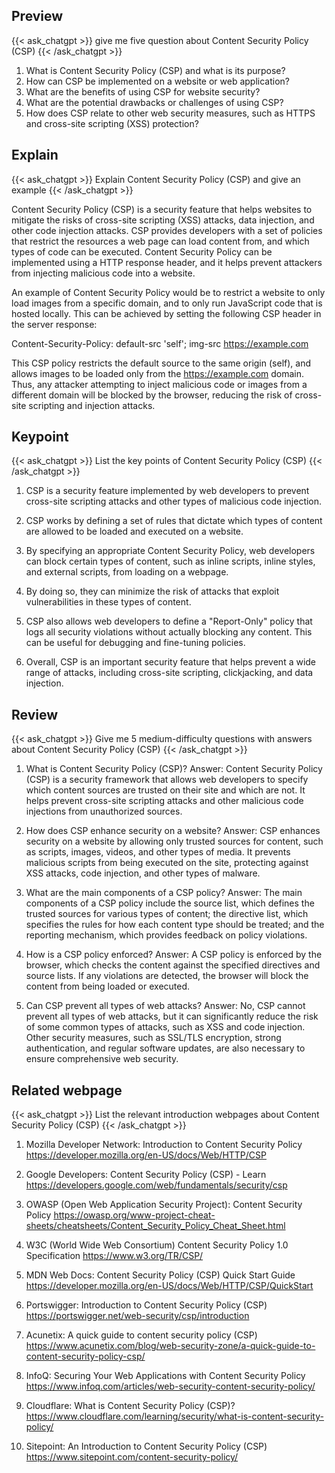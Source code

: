 ## Preview
{{< ask_chatgpt >}}
give me five question about Content Security Policy (CSP)
{{< /ask_chatgpt >}}



1. What is Content Security Policy (CSP) and what is its purpose?
2. How can CSP be implemented on a website or web application?
3. What are the benefits of using CSP for website security?
4. What are the potential drawbacks or challenges of using CSP?
5. How does CSP relate to other web security measures, such as HTTPS and cross-site scripting (XSS) protection?   

## Explain
{{< ask_chatgpt >}}
Explain Content Security Policy (CSP) and give an example
{{< /ask_chatgpt >}}



Content Security Policy (CSP) is a security feature that helps websites to mitigate the risks of cross-site scripting (XSS) attacks, data injection, and other code injection attacks. CSP provides developers with a set of policies that restrict the resources a web page can load content from, and which types of code can be executed. Content Security Policy can be implemented using a HTTP response header, and it helps prevent attackers from injecting malicious code into a website.

An example of Content Security Policy would be to restrict a website to only load images from a specific domain, and to only run JavaScript code that is hosted locally. This can be achieved by setting the following CSP header in the server response:

Content-Security-Policy: default-src 'self'; img-src https://example.com

This CSP policy restricts the default source to the same origin (self), and allows images to be loaded only from the https://example.com domain. Thus, any attacker attempting to inject malicious code or images from a different domain will be blocked by the browser, reducing the risk of cross-site scripting and injection attacks.   

## Keypoint
{{< ask_chatgpt >}}
List the key points of Content Security Policy (CSP)
{{< /ask_chatgpt >}}



1. CSP is a security feature implemented by web developers to prevent cross-site scripting attacks and other types of malicious code injection.

2. CSP works by defining a set of rules that dictate which types of content are allowed to be loaded and executed on a website.

3. By specifying an appropriate Content Security Policy, web developers can block certain types of content, such as inline scripts, inline styles, and external scripts, from loading on a webpage.

4. By doing so, they can minimize the risk of attacks that exploit vulnerabilities in these types of content.

5. CSP also allows web developers to define a "Report-Only" policy that logs all security violations without actually blocking any content. This can be useful for debugging and fine-tuning policies.

6. Overall, CSP is an important security feature that helps prevent a wide range of attacks, including cross-site scripting, clickjacking, and data injection.   

## Review
{{< ask_chatgpt >}}
Give me 5 medium-difficulty questions with answers about Content Security Policy (CSP)
{{< /ask_chatgpt >}}



1. What is Content Security Policy (CSP)?
Answer: Content Security Policy (CSP) is a security framework that allows web developers to specify which content sources are trusted on their site and which are not. It helps prevent cross-site scripting attacks and other malicious code injections from unauthorized sources.

2. How does CSP enhance security on a website?
Answer: CSP enhances security on a website by allowing only trusted sources for content, such as scripts, images, videos, and other types of media. It prevents malicious scripts from being executed on the site, protecting against XSS attacks, code injection, and other types of malware.

3. What are the main components of a CSP policy?
Answer: The main components of a CSP policy include the source list, which defines the trusted sources for various types of content; the directive list, which specifies the rules for how each content type should be treated; and the reporting mechanism, which provides feedback on policy violations.

4. How is a CSP policy enforced?
Answer: A CSP policy is enforced by the browser, which checks the content against the specified directives and source lists. If any violations are detected, the browser will block the content from being loaded or executed.

5. Can CSP prevent all types of web attacks?
Answer: No, CSP cannot prevent all types of web attacks, but it can significantly reduce the risk of some common types of attacks, such as XSS and code injection. Other security measures, such as SSL/TLS encryption, strong authentication, and regular software updates, are also necessary to ensure comprehensive web security.   

## Related webpage
{{< ask_chatgpt >}}
List the relevant introduction webpages about Content Security Policy (CSP)
{{< /ask_chatgpt >}}



1. Mozilla Developer Network: Introduction to Content Security Policy
https://developer.mozilla.org/en-US/docs/Web/HTTP/CSP

2. Google Developers: Content Security Policy (CSP) - Learn
https://developers.google.com/web/fundamentals/security/csp

3. OWASP (Open Web Application Security Project): Content Security Policy
https://owasp.org/www-project-cheat-sheets/cheatsheets/Content_Security_Policy_Cheat_Sheet.html

4. W3C (World Wide Web Consortium) Content Security Policy 1.0 Specification
https://www.w3.org/TR/CSP/

5. MDN Web Docs: Content Security Policy (CSP) Quick Start Guide
https://developer.mozilla.org/en-US/docs/Web/HTTP/CSP/QuickStart

6. Portswigger: Introduction to Content Security Policy (CSP)
https://portswigger.net/web-security/csp/introduction

7. Acunetix: A quick guide to content security policy (CSP)
https://www.acunetix.com/blog/web-security-zone/a-quick-guide-to-content-security-policy-csp/

8. InfoQ: Securing Your Web Applications with Content Security Policy
https://www.infoq.com/articles/web-security-content-security-policy/

9. Cloudflare: What is Content Security Policy (CSP)?
https://www.cloudflare.com/learning/security/what-is-content-security-policy/ 

10. Sitepoint: An Introduction to Content Security Policy (CSP)
https://www.sitepoint.com/content-security-policy/   

